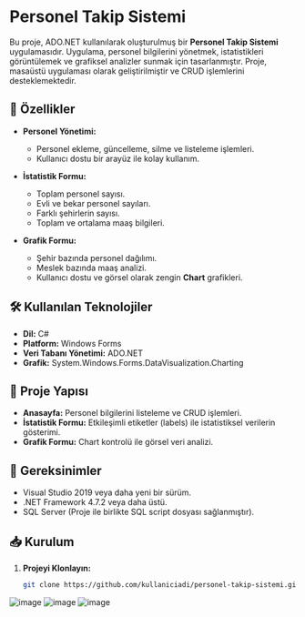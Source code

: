 # Personel Takip Sistemi

Bu proje, ADO.NET kullanılarak oluşturulmuş bir **Personel Takip Sistemi** uygulamasıdır. Uygulama, personel bilgilerini yönetmek, istatistikleri görüntülemek ve grafiksel analizler sunmak için tasarlanmıştır. Proje, masaüstü uygulaması olarak geliştirilmiştir ve CRUD işlemlerini desteklemektedir.

## 🚀 Özellikler

- **Personel Yönetimi:**
  - Personel ekleme, güncelleme, silme ve listeleme işlemleri.
  - Kullanıcı dostu bir arayüz ile kolay kullanım.

- **İstatistik Formu:**
  - Toplam personel sayısı.
  - Evli ve bekar personel sayıları.
  - Farklı şehirlerin sayısı.
  - Toplam ve ortalama maaş bilgileri.

- **Grafik Formu:**
  - Şehir bazında personel dağılımı.
  - Meslek bazında maaş analizi.
  - Kullanıcı dostu ve görsel olarak zengin **Chart** grafikleri.

## 🛠️ Kullanılan Teknolojiler

- **Dil:** C# 
- **Platform:** Windows Forms
- **Veri Tabanı Yönetimi:** ADO.NET
- **Grafik:** System.Windows.Forms.DataVisualization.Charting

## 📂 Proje Yapısı

- **Anasayfa:** Personel bilgilerini listeleme ve CRUD işlemleri.
- **İstatistik Formu:** Etkileşimli etiketler (labels) ile istatistiksel verilerin gösterimi.
- **Grafik Formu:** Chart kontrolü ile görsel veri analizi.

## 🧩 Gereksinimler

- Visual Studio 2019 veya daha yeni bir sürüm.
- .NET Framework 4.7.2 veya daha üstü.
- SQL Server (Proje ile birlikte SQL script dosyası sağlanmıştır).

## 📥 Kurulum

1. **Projeyi Klonlayın:**  
   ```bash
   git clone https://github.com/kullaniciadi/personel-takip-sistemi.git


![image](https://github.com/user-attachments/assets/fade2959-4df7-442f-a5fb-756c86583945)
![image](https://github.com/user-attachments/assets/5d6fa7ec-f18b-474d-8edf-4deca8a161c5)
![image](https://github.com/user-attachments/assets/b8a085d8-8ccd-4e05-87c0-613d5174cd80)
